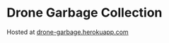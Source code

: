 # Drone Garbage Collection

Hosted at [drone-garbage.herokuapp.com](https://drone-garbage.herokuapp.com/)


